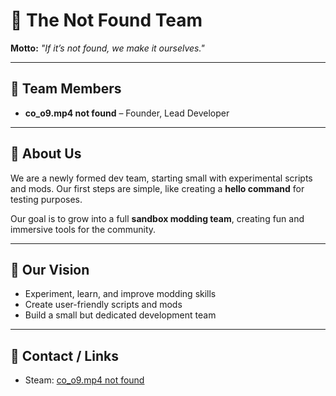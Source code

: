 # 🚫 The Not Found Team

**Motto:** *"If it’s not found, we make it ourselves."*

---

## 👥 Team Members
- **co_o9.mp4 not found** – Founder, Lead Developer  
  

---

## 📖 About Us
We are a newly formed dev team, starting small with experimental scripts and mods. Our first steps are simple, like creating a **hello command** for testing purposes.  

Our goal is to grow into a full **sandbox modding team**, creating fun and immersive tools for the community.  

---


## 🚀 Our Vision
- Experiment, learn, and improve modding skills  
- Create user-friendly scripts and mods  
- Build a small but dedicated development team  

---

## 🔗 Contact / Links
- Steam: [co_o9.mp4 not found](https://steamcommunity.com/profiles/76561199560883076)
